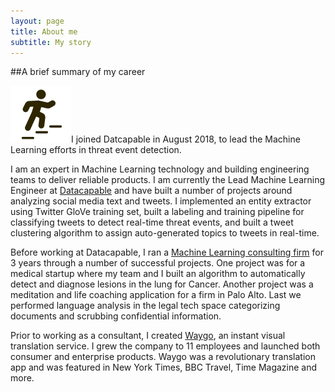 ```yaml
---
layout: page
title: About me
subtitle: My story
---
```


##A brief summary of my career

![career](/assets/img/career.png)I joined Datcapable in August 2018, to lead the Machine Learning efforts in threat event detection.

I am an expert in Machine Learning technology and building engineering teams to deliver reliable products. I am currently the Lead Machine Learning Engineer at [Datacapable](http://www.datacapable.com/) and have built a number of projects around analyzing social media text and tweets. I implemented an entity extractor using Twitter GloVe training set, built a labeling and training pipeline for classifying tweets to detect real-time threat events, and built a tweet clustering algorithm to assign auto-generated topics to tweets in real-time.

Before working at Datacapable, I ran a [Machine Learning consulting firm](http://www.translateabroad.com/) for 3 years through a number of successful projects. One project was for a medical startup where my team and I built an algorithm to automatically detect and diagnose lesions in the lung for Cancer. Another project was a meditation and life coaching application for a firm in Palo Alto. Last we performed language analysis in the legal tech space categorizing documents and scrubbing confidential information.

Prior to working as a consultant, I created [Waygo](http://www.waygoapp.com/), an instant visual translation service. I grew the company to 11 employees and launched both consumer and enterprise products. Waygo was a revolutionary translation app and was featured in New York Times, BBC Travel, Time Magazine and more.